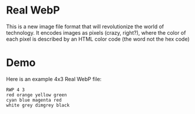 # Real WebP
This is a new image file format that will revolutionize the world of technology. It encodes images as pixels (crazy, right?), where the color of each pixel is described by an HTML color code (the word not the hex code)  

# Demo
Here is an example 4x3 Real WebP file:
```
RWP 4 3
red orange yellow green
cyan blue magenta red
white grey dimgrey black
```
